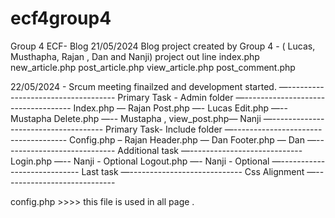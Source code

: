 # ecf4group4
Group 4 ECF- Blog 
21/05/2024 Blog project created by Group 4 - ( Lucas, Musthapha, Rajan , Dan and Nanji)
project out line 
index.php
new_article.php
post_article.php
view_article.php
post_comment.php

22/05/2024 - Srcum meeting finailzed and development started.
—-----------------------------------
Primary Task - Admin folder
—-----------------------------------
Index.php — Rajan
Post.php —-  Lucas
Edit.php  —-- Mustapha
Delete.php —-- Mustapha ,
view_post.php—  Nanji 
—------------------------------------
Primary Task- Include folder
—------------------------------------
Config.php – Rajan
Header.php — Dan 
Footer.php  —  Dan
—----------------------------
Additional task 
—----------------------------
Login.php —--  Nanji - Optional 
Logout.php —- Nanji - Optional 
—----------------------------
Last task 
—----------------------------
Css
Alignment 
—----------------------------

config.php >>>> this file is used in all page .